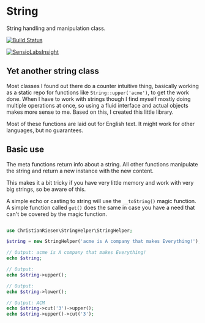 String
======

String handling and manipulation class.

[![Build Status](https://travis-ci.org/ChristianRiesen/string.svg?branch=master)](https://travis-ci.org/ChristianRiesen/string)

[![SensioLabsInsight](https://insight.sensiolabs.com/projects/2b18f7a4-9050-4019-9acb-c52c73d32349/mini.png)](https://insight.sensiolabs.com/projects/2b18f7a4-9050-4019-9acb-c52c73d32349)

Yet another string class
------------------------

Most classes I found out there do a counter intuitive thing, basically working as a static repo for functions like `String::upper('acme')`, to get the work done. When I have to work with strings though I find myself mostly doing multiple operations at once, so using a fluid interface and actual objects makes more sense to me. Based on this, I created this little library.

Most of these functions are laid out for English text. It might work for other languages, but no guarantees.

Basic use
---------

The meta functions return info about a string. All other functions manipulate the string and return a new instance with the new content.

This makes it a bit tricky if you have very little memory and work with very big strings, so be aware of this.

A simple echo or casting to string will use the `__toString()` magic function. A simple function called `get()` does the same in case you have a need that can't be covered by the magic function.

```php

use ChristianRiesen\StringHelper\StringHelper;

$string = new StringHelper('acme is A company that makes Everything!');

// Output: acme is A company that makes Everything!
echo $string;

// Output: 
echo $string->upper();

// Output: 
echo $string->lower();

// Output: ACM
echo $string->cut('3')->upper();
echo $string->upper()->cut('3');

```

